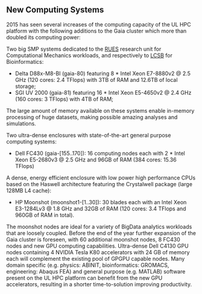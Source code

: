## New Computing Systems

2015 has seen several increases of the computing capacity of the UL HPC platform with the following
additions to the Gaia cluster which more than doubled its computing power:  

Two big SMP systems dedicated to the [RUES](http://wwwfr.uni.lu/research/fstc/research_unit_in_engineering_science_rues) research unit for Computational Mechanics workloads, and respectively to [LCSB](http://lcsb.uni.lu) for Bioinformatics:

* Delta D88x-M8-BI (gaia-80) featuring 8 * Intel Xeon E7-8880v2 @ 2.5 GHz (120 cores: 2.4 TFlops) with 3TB of RAM and 12.6TB of local storage;
* SGI UV 2000 (gaia-81) featuring 16 * Intel Xeon E5-4650v2 @ 2.4 GHz (160 cores: 3 TFlops) with 4TB of RAM;

The large amount of memory available on these systems enable in-memory processing of huge datasets, making possible amazing analyses and simulations.

Two ultra-dense enclosures with state-of-the-art general purpose computing systems:

* Dell FC430 (gaia-[155..170]): 16 computing nodes each with 2 * Intel Xeon E5-2680v3 @ 2.5 GHz	and 96GB of RAM (384 cores: 15.36 TFlops)

A dense, energy efficient enclosure with low power high performance CPUs based on the Haswell architecture featuring the Crystalwell package (large 128MB L4 cache):

* HP Moonshot (moonshot1-[1..30]): 30 blades each with an Intel Xeon E3-1284Lv3 @ 1.8 GHz and 32GB of RAM (120 cores: 3.4 TFlops and 960GB of RAM in total).  

The moonshot nodes are ideal for a variety of BigData analytics workloads that are loosely coupled. Before the end of the year further expansion of the Gaia cluster is foreseen, with 60 additional moonshot nodes, 8 FC430 nodes and new GPU computing capabilities. Ultra-dense Dell C4130 GPU nodes containing 4 NVIDIA Tesla K80 accelerators with 24 GB of memory each will complement the existing pool of GPGPU capable nodes.
Many domain specific (e.g. physics: ABINIT, bioinformatics: GROMACS, engineering: Abaqus FEA) and general purpose (e.g. MATLAB) software present on the UL HPC platform can benefit from the new GPU accelerators, resulting in a shorter time-to-solution improving productivity.
